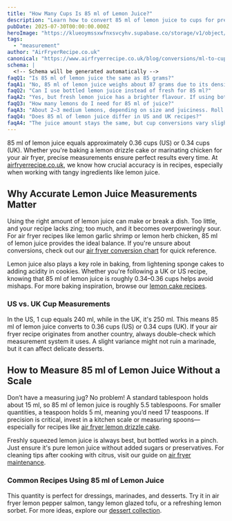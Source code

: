 ```yaml
---
title: "How Many Cups Is 85 ml of Lemon Juice?"
description: "Learn how to convert 85 ml of lemon juice to cups for precise baking and cooking. Perfect for air fryer recipes and meal prep!"
pubDate: 2025-07-30T00:00:00.000Z
heroImage: "https://klueoymssxwfnxsvcyhv.supabase.co/storage/v1/object/public/Shmucket/how-many-cups-is-85-ml-of-lemon-juice.webp"
tags:
  - "measurement"
author: "AirFryerRecipe.co.uk"
canonical: "https://www.airfryerrecipe.co.uk/blog/conversions/ml-to-cups/how-many-cups-is-85-ml-of-lemon-juice"
schema: |
  <!-- Schema will be generated automatically -->
faqQ1: "Is 85 ml of lemon juice the same as 85 grams?"
faqA1: "No, 85 ml of lemon juice weighs about 87 grams due to its density. For precise baking, always measure by volume (ml or cups) unless the recipe specifies weight."
faqQ2: "Can I use bottled lemon juice instead of fresh for 85 ml?"
faqA2: "Yes, but fresh lemon juice has a brighter flavour. If using bottled, check for additives and adjust sugar in the recipe if needed."
faqQ3: "How many lemons do I need for 85 ml of juice?"
faqA3: "About 2–3 medium lemons, depending on size and juiciness. Roll them before cutting to maximise yield."
faqQ4: "Does 85 ml of lemon juice differ in US and UK recipes?"
faqA4: "The juice amount stays the same, but cup conversions vary slightly (0.36 US cups vs. 0.34 UK cups). Always check the recipe's origin."
---
```

<p>85 ml of lemon juice equals approximately 0.36 cups (US) or 0.34 cups (UK). Whether you're baking a lemon drizzle cake or marinating chicken for your air fryer, precise measurements ensure perfect results every time. At <a href=https://www.airfryerrecipe.co.uk>airfryerrecipe.co.uk</a>, we know how crucial accuracy is in recipes, especially when working with tangy ingredients like lemon juice.</p>  

<h2>Why Accurate Lemon Juice Measurements Matter</h2>  
<p>Using the right amount of lemon juice can make or break a dish. Too little, and your recipe lacks zing; too much, and it becomes overpoweringly sour. For air fryer recipes like lemon garlic shrimp or lemon herb chicken, 85 ml of lemon juice provides the ideal balance. If you're unsure about conversions, check out our <a href=https://www.airfryerrecipe.co.uk/air-fryer-conversion-chart>air fryer conversion chart</a> for quick reference.</p>  

<p>Lemon juice also plays a key role in baking, from lightening sponge cakes to adding acidity in cookies. Whether you're following a UK or US recipe, knowing that 85 ml of lemon juice is roughly 0.34–0.36 cups helps avoid mishaps. For more baking inspiration, browse our <a href=https://www.airfryerrecipe.co.uk/recipe-category/cakes>lemon cake recipes</a>.</p>  

<h3>US vs. UK Cup Measurements</h3>  
<p>In the US, 1 cup equals 240 ml, while in the UK, it's 250 ml. This means 85 ml of lemon juice converts to 0.36 cups (US) or 0.34 cups (UK). If your air fryer recipe originates from another country, always double-check which measurement system it uses. A slight variance might not ruin a marinade, but it can affect delicate desserts.</p>  

<h2>How to Measure 85 ml of Lemon Juice Without a Scale</h2>  
<p>Don’t have a measuring jug? No problem! A standard tablespoon holds about 15 ml, so 85 ml of lemon juice is roughly 5.5 tablespoons. For smaller quantities, a teaspoon holds 5 ml, meaning you’d need 17 teaspoons. If precision is critical, invest in a kitchen scale or measuring spoons—especially for recipes like <a href=https://www.airfryerrecipe.co.uk/recipes>air fryer lemon drizzle cake</a>.</p>  

<p>Freshly squeezed lemon juice is always best, but bottled works in a pinch. Just ensure it's pure lemon juice without added sugars or preservatives. For cleaning tips after cooking with citrus, visit our guide on <a href=https://www.airfryerrecipe.co.uk/air-fryer-cleaner>air fryer maintenance</a>.</p>  

<h3>Common Recipes Using 85 ml of Lemon Juice</h3>  
<p>This quantity is perfect for dressings, marinades, and desserts. Try it in air fryer lemon pepper salmon, tangy lemon glazed tofu, or a refreshing lemon sorbet. For more ideas, explore our <a href=https://www.airfryerrecipe.co.uk/recipe-category/dessert>dessert collection</a>.</p>
